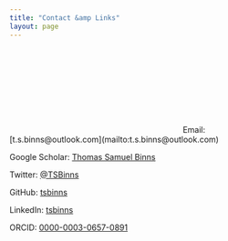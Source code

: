 ```yaml
---
title: "Contact &amp Links"
layout: page
---
```


<a>
    <svg aria-label="Email" class="icon"><use xlink:href="{{ "/assets/fontawesome/icons.svg" }}#{{ envelope }}"></use></svg>
</a>
Email: [t.s.binns@outlook.com](mailto:t.s.binns@outlook.com)

<i class="fab fa-google"></i> Google Scholar: [Thomas Samuel Binns](https://scholar.google.co.uk/citations?user=S8yDxUEAAAAJ)

<i class="fab fa-twitter"></i> Twitter: [@TSBinns](https://twitter.com/TSBinns)

<i class="fab fa-github"></i> GitHub: [tsbinns](https://github.com/tsbinns)

<i class="fab fa-linkedin"></i> LinkedIn: [tsbinns](https://www.linkedin.com/in/tsbinns/)

<i class="fab fa-orcid"></i> ORCID: [0000-0003-0657-0891](https://orcid.org/0000-0003-0657-0891)
